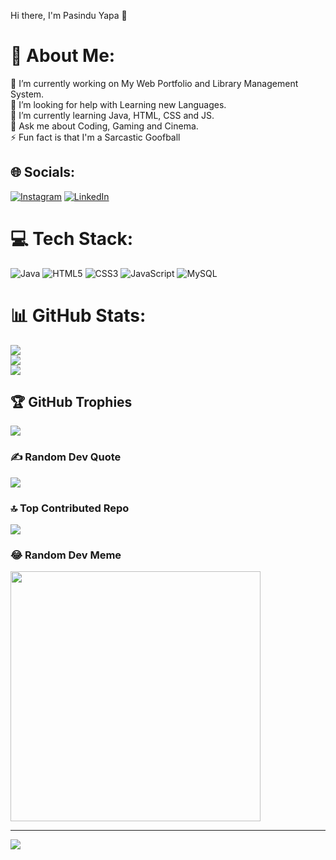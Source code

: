 Hi there, I'm Pasindu Yapa 👋

# 💫 About Me:
🔭 I’m currently working on My Web Portfolio and Library Management System.<br>🤝 I’m looking for help with Learning new Languages.<br>🌱 I’m currently learning Java, HTML, CSS and JS.<br>💬 Ask me about Coding, Gaming and Cinema.<br>⚡ Fun fact is that I'm a Sarcastic Goofball


## 🌐 Socials:
[![Instagram](https://img.shields.io/badge/Instagram-%23E4405F.svg?logo=Instagram&logoColor=white)](https://instagram.com/mixage_03) [![LinkedIn](https://img.shields.io/badge/LinkedIn-%230077B5.svg?logo=linkedin&logoColor=white)](https://linkedin.com/in/https://www.linkedin.com/in/pasindu-yapa-884a96194/) 

# 💻 Tech Stack:
![Java](https://img.shields.io/badge/java-%23ED8B00.svg?style=for-the-badge&logo=openjdk&logoColor=white) ![HTML5](https://img.shields.io/badge/html5-%23E34F26.svg?style=for-the-badge&logo=html5&logoColor=white) ![CSS3](https://img.shields.io/badge/css3-%231572B6.svg?style=for-the-badge&logo=css3&logoColor=white) ![JavaScript](https://img.shields.io/badge/javascript-%23323330.svg?style=for-the-badge&logo=javascript&logoColor=%23F7DF1E) ![MySQL](https://img.shields.io/badge/mysql-%2300000f.svg?style=for-the-badge&logo=mysql&logoColor=white)
# 📊 GitHub Stats:
![](https://github-readme-stats.vercel.app/api?username=pasinduy&theme=midnight-purple&hide_border=false&include_all_commits=false&count_private=false)<br/>
![](https://github-readme-streak-stats.herokuapp.com/?user=pasinduy&theme=midnight-purple&hide_border=false)<br/>
![](https://github-readme-stats.vercel.app/api/top-langs/?username=pasinduy&theme=midnight-purple&hide_border=false&include_all_commits=false&count_private=false&layout=compact)

## 🏆 GitHub Trophies
![](https://github-profile-trophy.vercel.app/?username=pasinduy&theme=discord&no-frame=false&no-bg=false&margin-w=4)

### ✍️ Random Dev Quote
![](https://quotes-github-readme.vercel.app/api?type=horizontal&theme=gruvbox)

### 🔝 Top Contributed Repo
![](https://github-contributor-stats.vercel.app/api?username=pasinduy&limit=5&theme=apprentice&combine_all_yearly_contributions=true)

### 😂 Random Dev Meme
<img src='https://randommeme-five.vercel.app/' style="height: 400px;"/>

---
[![](https://visitcount.itsvg.in/api?id=pasinduy&icon=5&color=6)](https://visitcount.itsvg.in)

<!-- Proudly created with GPRM ( https://gprm.itsvg.in ) --><!--
**pasinduy/pasinduy** is a ✨ _special_ ✨ repository because its `README.md` (this file) appears on your GitHub profile.
